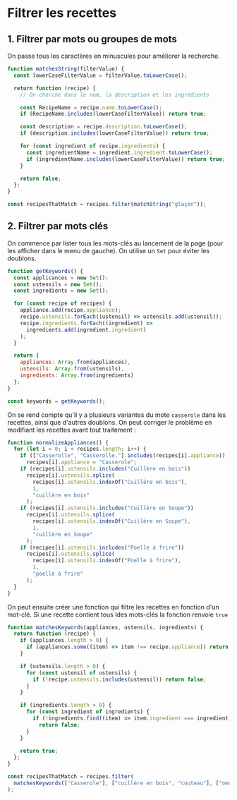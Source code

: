 # Filtrer les recettes

## 1. Filtrer par mots ou groupes de mots

On passe tous les caractères en minuscules pour améliorer la recherche.

```javascript
function matchesString(filterValue) {
  const lowerCaseFilterValue = filterValue.toLowerCase();

  return function (recipe) {
    // On cherche dans le nom, la description et les ingrédients

    const RecipeName = recipe.name.toLowerCase();
    if (RecipeName.includes(lowerCaseFilterValue)) return true;

    const description = recipe.description.toLowerCase();
    if (description.includes(lowerCaseFilterValue)) return true;

    for (const ingredient of recipe.ingredients) {
      const ingredientName = ingredient.ingredient.toLowerCase();
      if (ingredientName.includes(lowerCaseFilterValue)) return true;
    }

    return false;
  };
}

const recipesThatMatch = recipes.filter(matchString("glaçon"));
```

## 2. Filtrer par mots clés

On commence par lister tous les mots-clés au lancement de la
page (pour les afficher dans le menu de gauche). On utilise
un `Set` pour éviter les doublons.

```javascript
function getKeywords() {
  const applicances = new Set();
  const ustensils = new Set();
  const ingredients = new Set();

  for (const recipe of recipes) {
    appliance.add(recipe.appliance);
    recipe.ustensils.forEach((ustensil) => ustensils.add(ustensil));
    recipe.ingredients.forEach((ingredient) =>
      ingredients.add(ingredient.ingredient)
    );
  }

  return {
    appliances: Array.from(appliances),
    ustensils: Array.from(ustensils),
    ingredients: Array.from(ingredients)
  };
}

const keywords = getKeywords();
```

On se rend compte qu'il y a plusieurs variantes du mote `casserole` dans les recettes, ainsi que d'autres doublons.
On peut corriger le problème en modifiant les recettes avant tout traitement :

```javascript
function normalizeAppliances() {
  for (let i = 0; i < recipes.length; i++) {
    if (["Casserolle", "Casserolle."].includes(recipes[i].appliance))
      recipes[i].appliance = "Casserole";
    if (recipes[i].ustensils.includes("Cuillère en bois"))
      recipes[i].ustensils.splice(
        recipes[i].ustensils.indexOf("Cuillère en bois"),
        1,
        "cuillère en bois"
      );
    if (recipes[i].ustensils.includes("Cuillère en Soupe"))
      recipes[i].ustensils.splice(
        recipes[i].ustensils.indexOf("Cuillère en Soupe"),
        1,
        "cuillère en Soupe"
      );
    if (recipes[i].ustensils.includes("Poelle à frire"))
      recipes[i].ustensils.splice(
        recipes[i].ustensils.indexOf("Poelle à frire"),
        1,
        "poelle à frire"
      );
  }
}
```

On peut ensuite créer une fonction qui filtre les recettes en fonction d'un mot-clé.
Si une recette contient tous ldes mots-clés la fonction renvoie `true`

```javascript
function matchesKeywords(appliances, ustensils, ingredients) {
  return function (recipe) {
    if (appliances.length > 0) {
      if (appliances.some((item) => item !== recipe.appliance)) return false;
    }

    if (ustensils.length > 0) {
      for (const ustensil of ustensils) {
        if (!recipe.ustensils.includes(ustensil)) return false;
      }
    }

    if (ingredients.length > 0) {
      for (const ingredient of ingredients) {
        if (!ingredients.find((item) => item.ingredient === ingredient))
          return false;
      }
    }

    return true;
  };
}

const recipesThatMatch = recipes.filter(
  matchesKeywords(["Casserole"], ["cuillère en bois", "couteau"], ["oeuf"])
);
```
